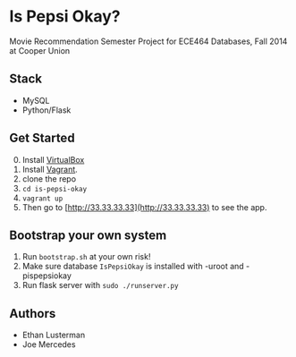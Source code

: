 Is Pepsi Okay?
=============

Movie Recommendation Semester Project for ECE464 Databases, Fall 2014 at Cooper Union

## Stack

- MySQL
- Python/Flask

## Get Started

0. Install [VirtualBox](https://www.virtualbox.org/wiki/Downloads)
1. Install [Vagrant](https://www.vagrantup.com/downloads).
2. clone the repo
3. `cd is-pepsi-okay`
3. `vagrant up`
4. Then go to [http://33.33.33.33](http://33.33.33.33) to see the app.

## Bootstrap your own system

1. Run `bootstrap.sh` at your own risk!
2. Make sure database `IsPepsiOkay` is installed with -uroot and -pispepsiokay
2. Run flask server with `sudo ./runserver.py`

## Authors

- Ethan Lusterman
- Joe Mercedes
